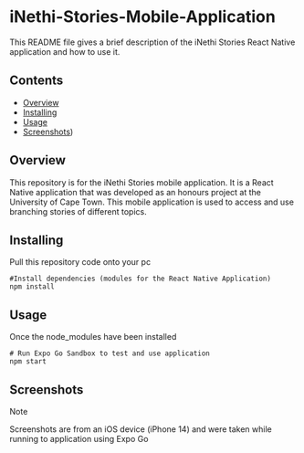 # iNethi-Stories-Mobile-Application
This README file gives a brief description of the iNethi Stories React Native application and how to use it.

## Contents

- [Overview](#overview)
- [Installing](#installing)
- [Usage](#usage)
- [Screenshots](#screenshots))


## Overview
This repository is for the iNethi Stories mobile application. It is a React Native application that was developed as an honours project at the University of Cape Town.
This mobile application is used to access and use branching stories of different topics. 

## Installing
Pull this repository code onto your pc
```
#Install dependencies (modules for the React Native Application)
npm install
```

## Usage
Once the node_modules have been installed
```
# Run Expo Go Sandbox to test and use application
npm start
```

## Screenshots
> [!NOTE]
> Screenshots are from an iOS device (iPhone 14) and were taken while running to application using Expo Go


